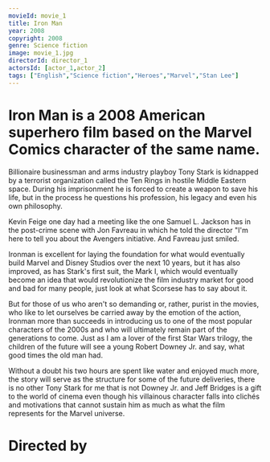 ```yaml
---
movieId: movie_1
title: Iron Man
year: 2008
copyright: 2008
genre: Science fiction
image: movie_1.jpg
directorId: director_1
actorsId: [actor_1,actor_2]
tags: ["English","Science fiction","Heroes","Marvel","Stan Lee"]
---
```


# Iron Man is a 2008 American superhero film based on the Marvel Comics character of the same name.

Billionaire businessman and arms industry playboy Tony Stark is kidnapped by a terrorist organization called the Ten Rings in hostile Middle Eastern space. During his imprisonment he is forced to create a weapon to save his life, but in the process he questions his profession, his legacy and even his own philosophy.

Kevin Feige one day had a meeting like the one Samuel L. Jackson has in the post-crime scene with Jon Favreau in which he told the director "I'm here to tell you about the Avengers initiative. And Favreau just smiled.

Ironman is excellent for laying the foundation for what would eventually build Marvel and Disney Studios over the next 10 years, but it has also improved, as has Stark's first suit, the Mark I, which would eventually become an idea that would revolutionize the film industry market for good and bad for many people, just look at what Scorsese has to say about it.

But for those of us who aren't so demanding or, rather, purist in the movies, who like to let ourselves be carried away by the emotion of the action, Ironman more than succeeds in introducing us to one of the most popular characters of the 2000s and who will ultimately remain part of the generations to come. Just as I am a lover of the first Star Wars trilogy, the children of the future will see a young Robert Downey Jr. and say, what good times the old man had.

Without a doubt his two hours are spent like water and enjoyed much more, the story will serve as the structure for some of the future deliveries, there is no other Tony Stark for me that is not Downey Jr. and Jeff Bridges is a gift to the world of cinema even though his villainous character falls into clichés and motivations that cannot sustain him as much as what the film represents for the Marvel universe.

# Directed by 